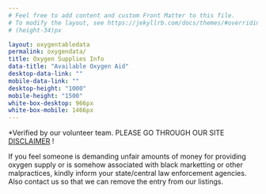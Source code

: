 ```yaml
---
# Feel free to add content and custom Front Matter to this file.
# To modify the layout, see https://jekyllrb.com/docs/themes/#overriding-theme-defaults
# (height-34)px

layout: oxygentabledata
permalink: oxygendata/
title: Oxygen Supplies Info
data-title: "Available Oxygen Aid"
desktop-data-link: ""
mobile-data-link: ""
desktop-height: "1000"
mobile-height: "1500"
white-box-desktop: 966px
white-box-mobile: 1466px
---
```


*Verified by our volunteer team. PLEASE GO THROUGH OUR SITE [DISCLAIMER](/disclaimer) !  

If you feel someone is demanding unfair amounts of money for providing oxygen supply or is somehow associated with black marketting or other malpractices, kindly inform your state/central law enforcement agencies. Also contact us so that we can remove the entry from our listings.